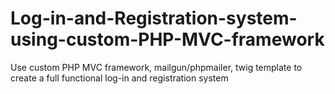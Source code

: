 # Log-in-and-Registration-system-using-custom-PHP-MVC-framework
Use custom PHP MVC framework, mailgun/phpmailer, twig template to create a full functional log-in and registration system

